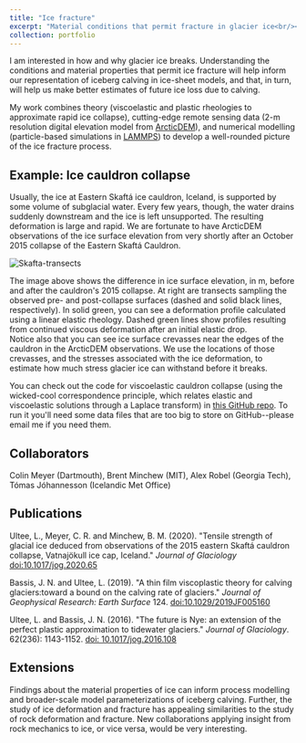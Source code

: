 ```yaml
---
title: "Ice fracture"
excerpt: "Material conditions that permit fracture in glacier ice<br/><img src='/images/skaftarkatlar-2015-atlantsflug.jpg'>"
collection: portfolio
---
```


I am interested in how and why glacier ice breaks.  Understanding the conditions and material properties that
permit ice fracture will help inform our representation of iceberg calving in ice-sheet models, and that, in turn,
will help us make better estimates of future ice loss due to calving.

My work combines theory (viscoelastic and plastic rheologies to approximate rapid ice collapse),
cutting-edge remote sensing data (2-m resolution digital elevation model from [ArcticDEM](https://www.pgc.umn.edu/data/arcticdem/)),
and numerical modelling (particle-based simulations in [LAMMPS](https://lammps.sandia.gov/doc/Manual.html))
to develop a well-rounded picture of the ice fracture process.

## Example: Ice cauldron collapse 
Usually, the ice at Eastern Skaftá ice cauldron, Iceland, is supported by some volume of subglacial water.  Every few years, though, the water drains suddenly downstream and the ice is left unsupported.
The resulting deformation is large and rapid.  We are fortunate to have ArcticDEM observations of the ice surface elevation from very shortly after an October 2015 collapse of
the Eastern Skaftá Cauldron.  

![Skafta-transects](http://ehultee.github.io/images/20190822-transect_compos.jpeg)

The image above shows the difference in ice surface elevation, in m, before and after the cauldron's 2015 collapse.  At right are transects sampling the observed pre- and post-collapse surfaces (dashed and solid black lines, respectively).
In solid green, you can see a deformation profile calculated using a linear elastic rheology.  Dashed green lines show profiles resulting from continued viscous deformation after an initial elastic drop.  
Notice also that you can see ice surface crevasses near the edges of the cauldron in the ArcticDEM observations.
We use the locations of those crevasses, and the stresses associated with the ice deformation, to estimate how much stress glacier ice can withstand before it breaks.

You can check out the code for viscoelastic cauldron collapse (using the wicked-cool correspondence principle, which relates elastic and viscoelastic solutions through a Laplace transform) in [this GitHub repo](https://github.com/ehultee/VE-cauldrons).  To run it you'll need some data files that are too big to store on GitHub--please email me if you need them.


## Collaborators
Colin Meyer (Dartmouth), Brent Minchew (MIT), Alex Robel (Georgia Tech), Tómas Jóhannesson (Icelandic Met Office)

## Publications
Ultee, L., Meyer, C. R. and Minchew, B. M. (2020). "Tensile strength of glacial ice deduced 
from observations of the 2015 eastern Skaftá cauldron collapse, Vatnajökull ice cap, Iceland." 
<i>Journal of Glaciology</i> <a href='https://doi.org/10.1017/jog.2020.65'>doi:10.1017/jog.2020.65</a>

Bassis, J. N. and Ultee, L. (2019). &quot;A thin film viscoplastic theory for calving 
glaciers:toward a bound on the calving rate of glaciers.&quot; <i>Journal of Geophysical 
Research: Earth Surface</i> 124. <a href='https://doi.org/10.1029/2019JF005160'>doi:10.1029/2019JF005160</a>

Ultee, L. and Bassis, J. N. (2016). &quot;The future is Nye: an extension of the perfect 
plastic approximation to tidewater glaciers.&quot; <i>Journal of Glaciology</i>. 62(236): 
1143-1152. <a href='https://doi.org/10.1017/jog.2016.108'>doi: 10.1017/jog.2016.108</a>


## Extensions
Findings about the material properties of ice can inform process modelling and broader-scale model parameterizations of iceberg calving.
Further, the study of ice deformation and fracture has appealing similarities to the study of rock deformation and fracture.
New collaborations applying insight from rock mechanics to ice, or vice versa, would be very interesting.
